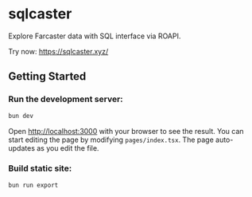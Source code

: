 # sqlcaster

Explore Farcaster data with SQL interface via ROAPI.

Try now: https://sqlcaster.xyz/

## Getting Started

### Run the development server:

```bash
bun dev
```

Open [http://localhost:3000](http://localhost:3000) with your browser to see the result. You can start editing the page by modifying `pages/index.tsx`. The page auto-updates as you edit the file.

### Build static site:

```bash
bun run export
```

